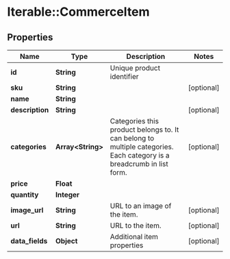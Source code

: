 # Iterable::CommerceItem

## Properties
Name | Type | Description | Notes
------------ | ------------- | ------------- | -------------
**id** | **String** | Unique product identifier | 
**sku** | **String** |  | [optional] 
**name** | **String** |  | 
**description** | **String** |  | [optional] 
**categories** | **Array&lt;String&gt;** | Categories this product belongs to. It can belong to multiple categories. Each category is a breadcrumb in list form. | [optional] 
**price** | **Float** |  | 
**quantity** | **Integer** |  | 
**image_url** | **String** | URL to an image of the item. | [optional] 
**url** | **String** | URL to the item. | [optional] 
**data_fields** | **Object** | Additional item properties | [optional] 

